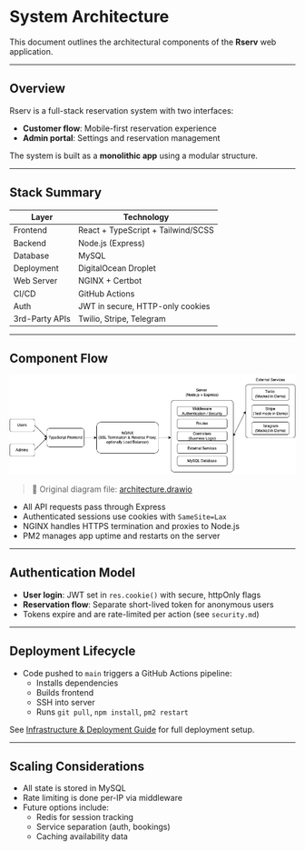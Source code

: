 # System Architecture

This document outlines the architectural components of the **Rserv** web application.

---

## Overview

Rserv is a full-stack reservation system with two interfaces:

- **Customer flow**: Mobile-first reservation experience
- **Admin portal**: Settings and reservation management

The system is built as a **monolithic app** using a modular structure.

---

## Stack Summary

| Layer          | Technology                         |
| -------------- | ---------------------------------- |
| Frontend       | React + TypeScript + Tailwind/SCSS |
| Backend        | Node.js (Express)                  |
| Database       | MySQL                              |
| Deployment     | DigitalOcean Droplet               |
| Web Server     | NGINX + Certbot                    |
| CI/CD          | GitHub Actions                     |
| Auth           | JWT in secure, HTTP-only cookies   |
| 3rd-Party APIs | Twilio, Stripe, Telegram           |

---

## Component Flow

![Rserv Architecture](../assets/monolith_architecture.drawio.png)

> 📄 Original diagram file: [architecture.drawio](./drawio/monolith_architecture.drawio)

- All API requests pass through Express
- Authenticated sessions use cookies with `SameSite=Lax`
- NGINX handles HTTPS termination and proxies to Node.js
- PM2 manages app uptime and restarts on the server

---

## Authentication Model

- **User login**: JWT set in `res.cookie()` with secure, httpOnly flags
- **Reservation flow**: Separate short-lived token for anonymous users
- Tokens expire and are rate-limited per action (see `security.md`)

---

## Deployment Lifecycle

- Code pushed to `main` triggers a GitHub Actions pipeline:
  - Installs dependencies
  - Builds frontend
  - SSH into server
  - Runs `git pull`, `npm install`, `pm2 restart`

See [Infrastructure & Deployment Guide](infra.md) for full deployment setup.

---

## Scaling Considerations

- All state is stored in MySQL
- Rate limiting is done per-IP via middleware
- Future options include:
  - Redis for session tracking
  - Service separation (auth, bookings)
  - Caching availability data
